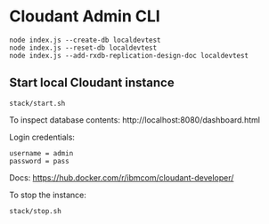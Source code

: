 # Cloudant Admin CLI

```
node index.js --create-db localdevtest
node index.js --reset-db localdevtest
node index.js --add-rxdb-replication-design-doc localdevtest
```

## Start local Cloudant instance

```
stack/start.sh
```

To inspect database contents:
http://localhost:8080/dashboard.html

Login credentials:
```
username = admin
password = pass
```

Docs: https://hub.docker.com/r/ibmcom/cloudant-developer/

To stop the instance:

```
stack/stop.sh
```
